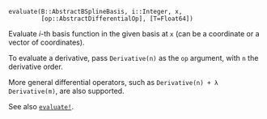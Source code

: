 ```
evaluate(B::AbstractBSplineBasis, i::Integer, x,
         [op::AbstractDifferentialOp], [T=Float64])
```

Evaluate $i$-th basis function in the given basis at `x` (can be a coordinate or a vector of coordinates).

To evaluate a derivative, pass `Derivative(n)` as the `op` argument, with `n` the derivative order.

More general differential operators, such as `Derivative(n) + λ Derivative(m)`, are also supported.

See also [`evaluate!`](@ref).
